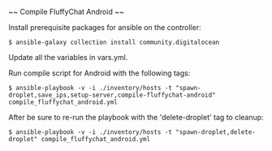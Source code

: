 
~~ Compile FluffyChat Android ~~

Install prerequisite packages for ansible on the controller:

`$ ansible-galaxy collection install community.digitalocean`

Update all the variables in vars.yml.

Run compile script for Android with the following tags:

`$ ansible-playbook -v -i ./inventory/hosts -t "spawn-droplet,save_ips,setup-server,compile-fluffychat-android" compile_fluffychat_android.yml`

After be sure to re-run the playbook with the 'delete-droplet' tag to cleanup:

`$ ansible-playbook -v -i ./inventory/hosts -t "spawn-droplet,delete-droplet" compile_fluffychat_android.yml`